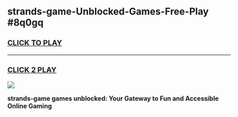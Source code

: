 
## strands-game-Unblocked-Games-Free-Play #8q0gq
<h3>
<a href="https://us.freeplayer.one?title=strands-game&ref=9M">CLICK TO PLAY</a></h3>
<hr>

<h3>
<a href="https://us.freeplayer.one?title=strands-game&ref=9M">CLICK 2 PLAY</a>
  
</h3>

<a href="https://us.freeplayer.one?title=strands-game&ref=9M"><img src="https://clearcache.store/games.png"></a>


**strands-game games unblocked: Your Gateway to Fun and Accessible Online Gaming**
